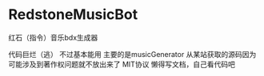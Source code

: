 # RedstoneMusicBot
红石（指令）音乐bdx生成器

代码巨烂（逃）
不过基本能用
主要的是musicGenerator
从某站获取的源码因为可能涉及到著作权问题就不放出来了
MIT协议
懒得写文档，自己看代码吧
